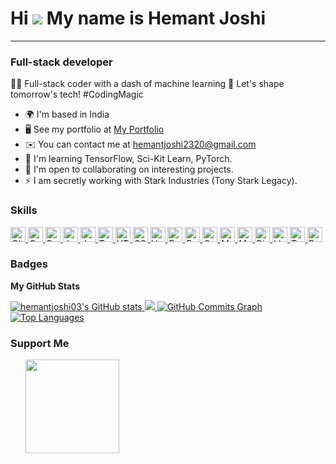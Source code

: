 # Hi ![](https://user-images.githubusercontent.com/18350557/176309783-0785949b-9127-417c-8b55-ab5a4333674e.gif) My name is Hemant Joshi
---

### Full-stack developer

👨‍💻 Full-stack coder with a dash of machine learning 🤖 Let's shape tomorrow's tech! #CodingMagic

* 🌍 I'm based in India
* 🖥️ See my portfolio at [My Portfolio](http://hemantportfolio1.netlify.app)
* ✉️ You can contact me at [hemantjoshi2320@gmail.com](mailto:hemantjoshi2320@gmail.com)
* 🧠 I'm learning TensorFlow, Sci-Kit Learn, PyTorch.
* 🤝 I'm open to collaborating on interesting projects.
* ⚡ I am secretly working with Stark Industries (Tony Stark Legacy).




### Skills


<p align="left">
    <a href="https://git-scm.com/" target="_blank" rel="noreferrer">
        <img src="https://raw.githubusercontent.com/danielcranney/readme-generator/main/public/icons/skills/git.svg" width="24" height="24" alt="Git" /> 
    </a>
    <a href="https://golang.org/" target="_blank" rel="noreferrer">
        <img src="https://raw.githubusercontent.com/danielcranney/readme-generator/main/public/icons/skills/go.svg" width="24" height="24" alt="Go" />
    </a>
    <a href="https://www.python.org/" target="_blank" rel="noreferrer">
        <img src="https://raw.githubusercontent.com/danielcranney/readme-generator/main/public/icons/skills/python.svg" width="24" height="24" alt="Python" />
    </a>
    <a href="https://www.java.com/" target="_blank" rel="noreferrer">
        <img src="https://raw.githubusercontent.com/danielcranney/readme-generator/main/public/icons/skills/java.svg" width="24" height="24" alt="Java" />
    </a>
    <a href="https://developer.mozilla.org/en-US/docs/Web/JavaScript" target="_blank" rel="noreferrer">
        <img src="https://raw.githubusercontent.com/danielcranney/readme-generator/main/public/icons/skills/javascript.svg" width="24" height="24" alt="JavaScript" />
    </a>
    <a href="https://www.typescriptlang.org/" target="_blank" rel="noreferrer">
        <img src="https://raw.githubusercontent.com/danielcranney/readme-generator/main/public/icons/skills/typescript.svg" width="24" height="24" alt="TypeScript" />
    </a>
    <a href="https://developer.mozilla.org/en-US/docs/Web/HTML" target="_blank" rel="noreferrer">
        <img src="https://raw.githubusercontent.com/danielcranney/readme-generator/main/public/icons/skills/html5.svg" width="24" height="24" alt="HTML" />
    </a>
    <a href="https://developer.mozilla.org/en-US/docs/Web/CSS" target="_blank" rel="noreferrer">
        <img src="https://raw.githubusercontent.com/danielcranney/readme-generator/main/public/icons/skills/css3.svg" width="24" height="24" alt="CSS" />
    </a>
    <a href="https://vuejs.org/" target="_blank" rel="noreferrer">
        <img src="https://raw.githubusercontent.com/danielcranney/readme-generator/main/public/icons/skills/vuejs.svg" width="24" height="24" alt="Vue.js" />
    </a>
    <a href="https://reactjs.org/" target="_blank" rel="noreferrer">
        <img src="https://raw.githubusercontent.com/danielcranney/readme-generator/main/public/icons/skills/react.svg" width="24" height="24" alt="React" />
    </a>
    <a >
    </a>
    <a href="https://fastapi.tiangolo.com/" target="_blank" rel="noreferrer">
        <img src="https://raw.githubusercontent.com/danielcranney/readme-generator/main/public/icons/skills/fastapi.svg" width="24" height="24" alt="FastAPI" />
    </a>
    <a href="https://graphql.org/" target="_blank" rel="noreferrer">
        <img src="https://raw.githubusercontent.com/danielcranney/readme-generator/main/public/icons/skills/graphql.svg" width="24" height="24" alt="GraphQL" />
    </a>
    <a href="https://www.mongodb.com/" target="_blank" rel="noreferrer">
        <img src="https://raw.githubusercontent.com/danielcranney/readme-generator/main/public/icons/skills/mongodb.svg" width="24" height="24" alt="MongoDB" />
    </a>
    <a href="https://www.mysql.com/" target="_blank" rel="noreferrer">
        <img src="https://raw.githubusercontent.com/danielcranney/readme-generator/main/public/icons/skills/mysql.svg" width="24" height="24" alt="MySQL" />
    </a>
    <a href="https://www.djangoproject.com/" target="_blank" rel="noreferrer">
        <img src="https://raw.githubusercontent.com/danielcranney/readme-generator/main/public/icons/skills/django.svg" width="24" height="24" alt="Django" />
    </a>
    <a href="https://www.linux.org/" target="_blank" rel="noreferrer">
        <img src="https://raw.githubusercontent.com/danielcranney/readme-generator/main/public/icons/skills/linux.svg" width="24" height="24" alt="Linux" />
    </a>
    <a href="https://www.tensorflow.org/" target="_blank" rel="noreferrer">
        <img src="https://raw.githubusercontent.com/danielcranney/readme-generator/main/public/icons/skills/tensorflow.svg" width="24" height="24" alt="TensorFlow" />
    </a>
    <a href="https://pytorch.org/" target="_blank" rel="noreferrer">
        <img src="https://raw.githubusercontent.com/danielcranney/readme-generator/main/public/icons/skills/pytorch.svg" width="24" height="24" alt="PyTorch" />
    </a>
</p>



### Badges

**My GitHub Stats**

<a href="http://www.github.com/hemantjoshi03">
    <img src="https://github-readme-stats.vercel.app/api?username=hemantjoshi03&show_icons=true&hide=&count_private=true&title_color=0891b2&text_color=ffffff&icon_color=0891b2&bg_color=1c1917&hide_border=true&show_icons=true" alt="hemantjoshi03's GitHub stats" />
</a>

<a href="http://www.github.com/hemantjoshi03">
    <img src="https://github-readme-streak-stats.herokuapp.com/?user=hemantjoshi03&stroke=ffffff&background=1c1917&ring=0891b2&fire=0891b2&currStreakNum=ffffff&currStreakLabel=0891b2&sideNums=ffffff&sideLabels=ffffff&dates=ffffff&hide_border=true" />
</a>

<a href="http://www.github.com/hemantjoshi03">
    <img src="https://github-readme-activity-graph.cyclic.app/graph?username=hemantjoshi03&bg_color=1c1917&color=ffffff&line=0891b2&point=ffffff&area_color=1c1917&area=true&hide_border=true&custom_title=GitHub%20Commits%20Graph" alt="GitHub Commits Graph" />
</a>

<a href="https://github.com/hemantjoshi03" align="left">
    <img src="https://github-readme-stats.vercel.app/api/top-langs/?username=hemantjoshi03&langs_count=10&title_color=0891b2&text_color=ffffff&icon_color=0891b2&bg_color=1c1917&hide_border=true&locale=en&custom_title=Top%20%Languages" alt="Top Languages" />
</a>

### Support Me

<ul style="list-style-type: none; margin: 0;">
    <li style="display: inline-block; margin-right: 0.25rem;">
        <a href="https://www.buymeacoffee.com/yoursAlchemist">
            <img src="https://cdn.buymeacoffee.com/buttons/v2/default-yellow.png" width="150"/>
        </a>
    </li>
</ul>
